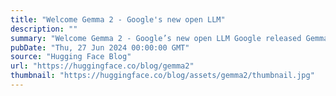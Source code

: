 ```yaml
---
title: "Welcome Gemma 2 - Google's new open LLM"
description: ""
summary: "Welcome Gemma 2 - Google’s new open LLM Google released Gemma 2, the latest addition to its family o..."
pubDate: "Thu, 27 Jun 2024 00:00:00 GMT"
source: "Hugging Face Blog"
url: "https://huggingface.co/blog/gemma2"
thumbnail: "https://huggingface.co/blog/assets/gemma2/thumbnail.jpg"
---
```


